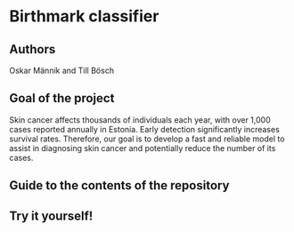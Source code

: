 # Birthmark classifier

## Authors
Oskar Männik and Till Bösch

## Goal of the project
Skin cancer affects thousands of individuals each year, with over 1,000 cases reported annually in Estonia. Early detection significantly increases survival rates. Therefore, our goal is to develop a fast and reliable model to assist in diagnosing skin cancer and potentially reduce the number of its cases.

## Guide to the contents of the repository


## Try it yourself!



